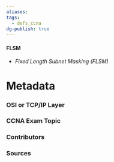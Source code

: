 ```yaml
---
aliases: 
tags:
  - defs_ccna
dg-publish: true
---
```

#### FLSM
- *Fixed Length Subnet Masking (FLSM)*







# Metadata
### OSI or TCP/IP Layer

### CCNA Exam Topic

### Contributors

### Sources

